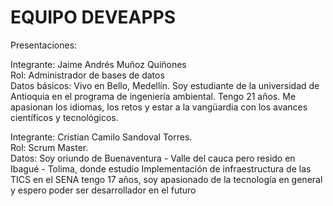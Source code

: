 # EQUIPO DEVEAPPS

Presentaciones:

Integrante: Jaime Andrés Muñoz Quiñones<br>
Rol: Administrador de bases de datos<br>
Datos básicos: Vivo en Bello, Medellín. Soy estudiante de la universidad de Antioquia
en el programa de ingeniería ambiental. Tengo 21 años. Me apasionan los idiomas, los retos
y estar a la vangüardia con los avances científicos y tecnológicos.

Integrante: Cristian Camilo Sandoval Torres.<br>
Rol: Scrum Master.<br>
Datos: Soy oriundo de Buenaventura - Valle del cauca pero resido en Ibagué - Tolima, donde 
estudio Implementación de infraestructura de las TICS en el SENA tengo 17 años, soy apasionado de 
la tecnología en general y espero poder ser desarrollador en el futuro
